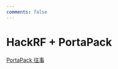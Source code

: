 ```yaml
---
comments: false
---
```


# HackRF + PortaPack

<!-- [PortaPack 固件介绍](/hackrf/portapack-hackrf-firmware.md) -->

<!-- [PortaPack 硬件介绍](/hackrf/portapack-hackrf-hardware.md) -->

[PortaPack 往事](/hackrf/portapack-dev-history.md)
